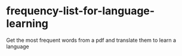 # frequency-list-for-language-learning
Get the most frequent words from a pdf and translate them to learn a language
